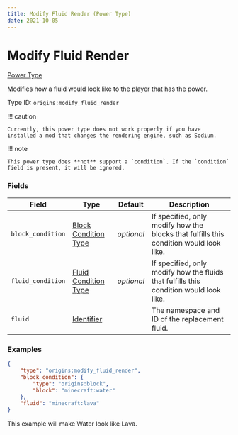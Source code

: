 ```yaml
---
title: Modify Fluid Render (Power Type)
date: 2021-10-05
---
```


# Modify Fluid Render

[Power Type](../power_types.md)

Modifies how a fluid would look like to the player that has the power.

Type ID: `origins:modify_fluid_render`

!!! caution

    Currently, this power type does not work properly if you have installed a mod that changes the rendering engine, such as Sodium.

!!! note

    This power type does **not** support a `condition`. If the `condition` field is present, it will be ignored.


### Fields

Field | Type | Default | Description
------|------|---------|-------------
`block_condition` | [Block Condition Type](../block_condition_types.md) | _optional_ | If specified, only modify how the blocks that fulfills this condition would look like.
`fluid_condition` | [Fluid Condition Type](../fluid_condition_types.md) | _optional_ | If specified, only modify how the fluids that fulfills this condition would look like.
`fluid` | [Identifier](../data_types/identifier.md) | | The namespace and ID of the replacement fluid.


### Examples

```json
{
    "type": "origins:modify_fluid_render",
    "block_condition": {
        "type": "origins:block",
        "block": "minecraft:water"
    },
    "fluid": "minecraft:lava"
}
```

This example will make Water look like Lava.
